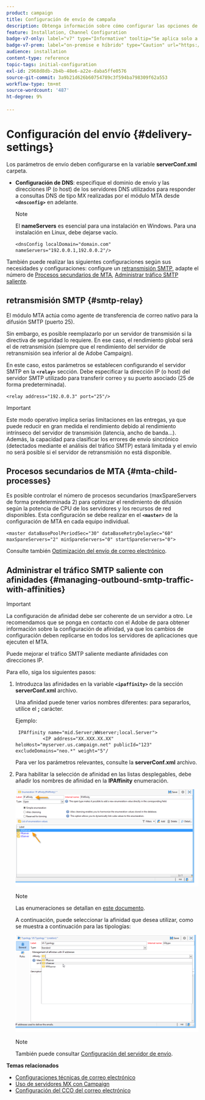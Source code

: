 ```yaml
---
product: campaign
title: Configuración de envío de campaña
description: Obtenga información sobre cómo configurar las opciones de entrega de Campaign
feature: Installation, Channel Configuration
badge-v7-only: label="v7" type="Informative" tooltip="Se aplica solo a Campaign Classic v7"
badge-v7-prem: label="on-premise e híbrido" type="Caution" url="https://experienceleague.adobe.com/docs/campaign-classic/using/installing-campaign-classic/architecture-and-hosting-models/hosting-models-lp/hosting-models.html?lang=es" tooltip="Se aplica solo a implementaciones On-premise e híbridas"
audience: installation
content-type: reference
topic-tags: initial-configuration
exl-id: 2968d8db-2b4b-48e6-a22e-daba5ffe0576
source-git-commit: 3a9b21d626b60754789c3f594ba798309f62a553
workflow-type: tm+mt
source-wordcount: '487'
ht-degree: 9%

---
```


# Configuración del envío {#delivery-settings}



Los parámetros de envío deben configurarse en la variable **serverConf.xml** carpeta.

* **Configuración de DNS**: especifique el dominio de envío y las direcciones IP (o host) de los servidores DNS utilizados para responder a consultas DNS de tipo MX realizadas por el módulo MTA desde **`<dnsconfig>`** en adelante.

  >[!NOTE]
  >
  >El **nameServers** es esencial para una instalación en Windows. Para una instalación en Linux, debe dejarse vacío.

  ```
  <dnsConfig localDomain="domain.com" nameServers="192.0.0.1,192.0.0.2"/>
  ```

También puede realizar las siguientes configuraciones según sus necesidades y configuraciones: configure un [retransmisión SMTP](#smtp-relay), adapte el número de [Procesos secundarios de MTA](#mta-child-processes), [Administrar tráfico SMTP saliente](#managing-outbound-smtp-traffic-with-affinities).

## retransmisión SMTP {#smtp-relay}

El módulo MTA actúa como agente de transferencia de correo nativo para la difusión SMTP (puerto 25).

Sin embargo, es posible reemplazarlo por un servidor de transmisión si la directiva de seguridad lo requiere. En ese caso, el rendimiento global será el de retransmisión (siempre que el rendimiento del servidor de retransmisión sea inferior al de Adobe Campaign).

En este caso, estos parámetros se establecen configurando el servidor SMTP en la **`<relay>`** sección. Debe especificar la dirección IP (o host) del servidor SMTP utilizado para transferir correo y su puerto asociado (25 de forma predeterminada).

```
<relay address="192.0.0.3" port="25"/>
```

>[!IMPORTANT]
>
>Este modo operativo implica serias limitaciones en las entregas, ya que puede reducir en gran medida el rendimiento debido al rendimiento intrínseco del servidor de transmisión (latencia, ancho de banda...). Además, la capacidad para clasificar los errores de envío sincrónico (detectados mediante el análisis del tráfico SMTP) estará limitada y el envío no será posible si el servidor de retransmisión no está disponible.

## Procesos secundarios de MTA {#mta-child-processes}

Es posible controlar el número de procesos secundarios (maxSpareServers de forma predeterminada 2) para optimizar el rendimiento de difusión según la potencia de CPU de los servidores y los recursos de red disponibles. Esta configuración se debe realizar en el **`<master>`** de la configuración de MTA en cada equipo individual.

```
<master dataBasePoolPeriodSec="30" dataBaseRetryDelaySec="60" maxSpareServers="2" minSpareServers="0" startSpareServers="0">
```

Consulte también [Optimización del envío de correo electrónico](../../installation/using/email-deliverability.md#email-sending-optimization).

## Administrar el tráfico SMTP saliente con afinidades {#managing-outbound-smtp-traffic-with-affinities}

>[!IMPORTANT]
>
>La configuración de afinidad debe ser coherente de un servidor a otro. Le recomendamos que se ponga en contacto con el Adobe de para obtener información sobre la configuración de afinidad, ya que los cambios de configuración deben replicarse en todos los servidores de aplicaciones que ejecuten el MTA.

Puede mejorar el tráfico SMTP saliente mediante afinidades con direcciones IP.

Para ello, siga los siguientes pasos:

1. Introduzca las afinidades en la variable **`<ipaffinity>`** de la sección **serverConf.xml** archivo.

   Una afinidad puede tener varios nombres diferentes: para separarlos, utilice el **;** carácter.

   Ejemplo:

   ```
    IPAffinity name="mid.Server;WWserver;local.Server">
             <IP address="XX.XXX.XX.XX" heloHost="myserver.us.campaign.net" publicId="123" excludeDomains="neo.*" weight="5"/
   ```

   Para ver los parámetros relevantes, consulte la **serverConf.xml** archivo.

1. Para habilitar la selección de afinidad en las listas desplegables, debe añadir los nombres de afinidad en la **IPAffinity** enumeración.

   ![](assets/ipaffinity_enum.png)

   >[!NOTE]
   >
   >Las enumeraciones se detallan en [este documento](../../platform/using/managing-enumerations.md).

   A continuación, puede seleccionar la afinidad que desea utilizar, como se muestra a continuación para las tipologías:

   ![](assets/ipaffinity_typology.png)

   >[!NOTE]
   >
   >También puede consultar [Configuración del servidor de envío](../../installation/using/email-deliverability.md#delivery-server-configuration).

**Temas relacionados**
* [Configuraciones técnicas de correo electrónico](email-deliverability.md)
* [Uso de servidores MX con Campaign](using-mx-servers.md)
* [Configuración del CCO del correo electrónico](email-archiving.md)
